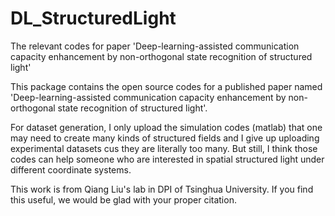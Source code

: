 # DL_StructuredLight
The relevant codes for paper 'Deep-learning-assisted communication capacity enhancement by non-orthogonal state recognition of structured light'


This package contains the open source codes for a published paper named 'Deep-learning-assisted communication capacity enhancement by non-orthogonal state recognition of structured light'.

For dataset generation, I only upload the simulation codes (matlab) that one may need to create many kinds of structured fields and I give up uploading experimental datasets cus
they are literally too many. But still, I think those codes can help someone who are interested in spatial structured light under different coordinate systems.

This work is from Qiang Liu's lab in DPI of Tsinghua University. If you find this useful, we would be glad with your proper citation.

